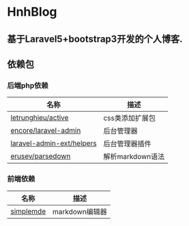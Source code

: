 # HnhBlog
## 基于Laravel5+bootstrap3开发的个人博客.


## 依赖包

### 后端php依赖

 名称 | 描述
 ---|---
 [letrunghieu/active](https://github.com/letrunghieu/active) | css类添加扩展包
 [encore/laravel-admin](http://laravel-admin.org/) | 后台管理器
 [laravel-admin-ext/helpers](https://github.com/laravel-admin-extensions/helpers) | 后台管理器插件
 [erusev/parsedown](https://packagist.org/packages/erusev/parsedown) | 解析markdown语法
  
### 前端依赖

名称 | 描述
 ---|---
 [simplemde](https://simplemde.com/) | markdown编辑器
